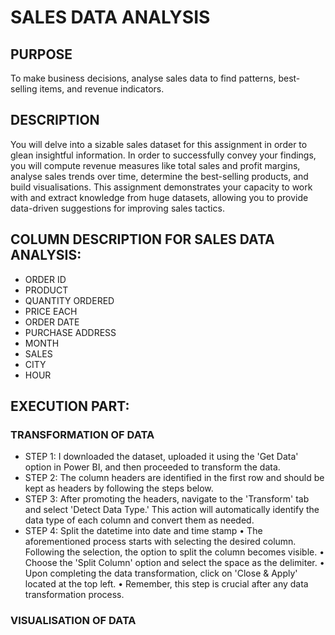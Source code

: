 
# SALES DATA ANALYSIS

## PURPOSE

To make business decisions, analyse sales data to find patterns, best-selling items, and revenue indicators.

## DESCRIPTION

You will delve into a sizable sales dataset for this assignment in order to glean insightful information. In order to successfully convey your findings, you will compute revenue measures like total sales and profit margins, analyse sales trends over time, determine the best-selling products, and build visualisations. This assignment demonstrates your capacity to work with and extract knowledge from huge datasets, allowing you to provide data-driven suggestions for improving sales tactics.


## COLUMN DESCRIPTION FOR SALES DATA ANALYSIS:
-  ORDER ID
- PRODUCT
- QUANTITY ORDERED
- PRICE EACH
- ORDER DATE
- PURCHASE ADDRESS
- MONTH
- SALES
- CITY
- HOUR

## EXECUTION PART:
### TRANSFORMATION OF DATA

- STEP 1: I downloaded the dataset, uploaded it using the 'Get Data' option in Power BI, and then proceeded to transform the data.
- STEP 2: The column headers are identified in the first row and should be kept as headers by following the steps below.
- STEP 3: After promoting the headers, navigate to the 'Transform' tab and select 'Detect Data Type.' This action will automatically identify the data type of each column and convert them as needed.
- STEP 4: Split the datetime into date and time stamp • The aforementioned process starts with selecting the desired column. Following the selection, the option to split the column becomes visible. • Choose the 'Split Column' option and select the space as the delimiter. • Upon completing the data transformation, click on 'Close & Apply' located at the top left. • Remember, this step is crucial after any data transformation process.

### VISUALISATION OF DATA

